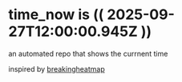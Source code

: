 # time_now is (( 2025-09-27T12:00:00.945Z ))

an automated repo that shows the currnent time

inspired by [breakingheatmap](https://github.com/breakingheatmap/breakingheatmap)